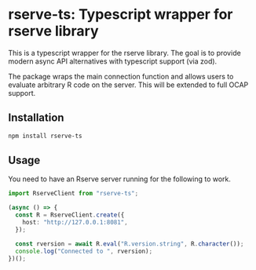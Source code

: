 # rserve-ts: Typescript wrapper for rserve library

This is a typescript wrapper for the rserve library. The goal is to provide modern async API alternatives with typescript support (via zod).

The package wraps the main connection function and allows users to evaluate arbitrary R code on the server. This will be extended to full OCAP support.

## Installation

```bash
npm install rserve-ts
```

## Usage

You need to have an Rserve server running for the following to work.

```typescript
import RserveClient from "rserve-ts";

(async () => {
  const R = RserveClient.create({
    host: "http://127.0.0.1:8081",
  });

  const rversion = await R.eval("R.version.string", R.character());
  console.log("Connected to ", rversion);
})();
```
